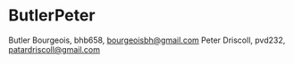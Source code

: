 # ButlerPeter

Butler Bourgeois, bhb658, bourgeoisbh@gmail.com
Peter Driscoll, pvd232, patardriscoll@gmail.com

